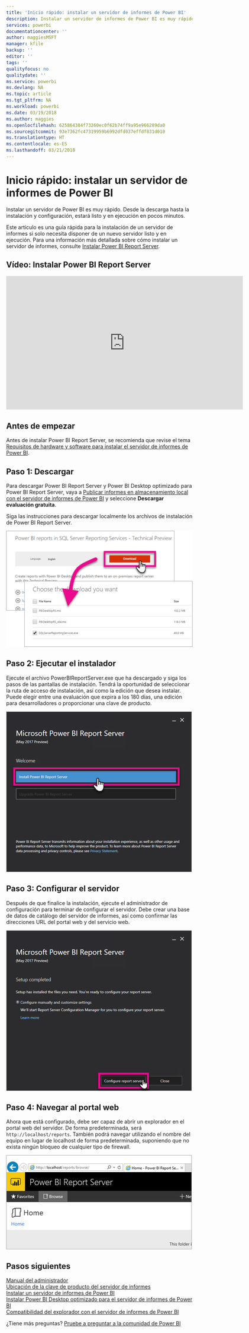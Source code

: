 ```yaml
---
title: 'Inicio rápido: instalar un servidor de informes de Power BI'
description: Instalar un servidor de informes de Power BI es muy rápido. Desde la descarga hasta la instalación y configuración, estará listo y en ejecución en pocos minutos.
services: powerbi
documentationcenter: ''
author: maggiesMSFT
manager: kfile
backup: ''
editor: ''
tags: ''
qualityfocus: no
qualitydate: ''
ms.service: powerbi
ms.devlang: NA
ms.topic: article
ms.tgt_pltfrm: NA
ms.workload: powerbi
ms.date: 03/19/2018
ms.author: maggies
ms.openlocfilehash: 625864384f73260ec0f62b74ff9a95e966289da0
ms.sourcegitcommit: 93e7362fc47319959b6992dfd037effdf831d010
ms.translationtype: HT
ms.contentlocale: es-ES
ms.lasthandoff: 03/21/2018
---
```

# <a name="quickstart-install-power-bi-report-server"></a>Inicio rápido: instalar un servidor de informes de Power BI
Instalar un servidor de Power BI es muy rápido. Desde la descarga hasta la instalación y configuración, estará listo y en ejecución en pocos minutos.

Este artículo es una guía rápida para la instalación de un servidor de informes si solo necesita disponer de un nuevo servidor listo y en ejecución. Para una información más detallada sobre cómo instalar un servidor de informes, consulte [Instalar Power BI Report Server](install-report-server.md).

## <a name="video-install-power-bi-report-server"></a>Vídeo: Instalar Power BI Report Server

<iframe width="640" height="360" src="https://www.youtube.com/embed/zacaEb9A4F0?showinfo=0" frameborder="0" allowfullscreen></iframe>

## <a name="before-you-begin"></a>Antes de empezar
Antes de instalar Power BI Report Server, se recomienda que revise el tema [Requisitos de hardware y software para instalar el servidor de informes de Power BI](system-requirements.md).

## <a name="step-1-download"></a>Paso 1: Descargar

Para descargar Power BI Report Server y Power BI Desktop optimizado para Power BI Report Server, vaya a [Publicar informes en almacenamiento local con el servidor de informes de Power BI](https://powerbi.microsoft.com/report-server/) y seleccione **Descargar evaluación gratuita**.

Siga las instrucciones para descargar localmente los archivos de instalación de Power BI Report Server. 

![Descargar el servidor de informes de Power BI](media/quickstart-install-report-server/download-pbireportserver.png)

## <a name="step-2-run-installer"></a>Paso 2: Ejecutar el instalador
Ejecute el archivo PowerBIReportServer.exe que ha descargado y siga los pasos de las pantallas de instalación. Tendrá la oportunidad de seleccionar la ruta de acceso de instalación, así como la edición que desea instalar. Puede elegir entre una evaluación que expira a los 180 días, una edición para desarrolladores o proporcionar una clave de producto.

![Instalar un servidor de informes de Power BI](media/quickstart-install-report-server/pbireportserver-install.png)

## <a name="step-3-configure-the-server"></a>Paso 3: Configurar el servidor
Después de que finalice la instalación, ejecute el administrador de configuración para terminar de configurar el servidor. Debe crear una base de datos de catálogo del servidor de informes, así como confirmar las direcciones URL del portal web y del servicio web.

![Configurar un servidor de informes de Power BI](media/quickstart-install-report-server/pbireportserver-configure.png)

## <a name="step-4-browse-to-web-portal"></a>Paso 4: Navegar al portal web
Ahora que está configurado, debe ser capaz de abrir un explorador en el portal web del servidor. De forma predeterminada, será `http://localhost/reports`. También podrá navegar utilizando el nombre del equipo en lugar de localhost de forma predeterminada, suponiendo que no exista ningún bloqueo de cualquier tipo de firewall.

![Portal web del servidor de informes de Power BI](media/quickstart-install-report-server/web-portal.png)

## <a name="next-steps"></a>Pasos siguientes
[Manual del administrador](admin-handbook-overview.md)  
[Ubicación de la clave de producto del servidor de informes](find-product-key.md)  
[Instalar un servidor de informes de Power BI](install-report-server.md)  
[Instalar Power BI Desktop optimizado para el servidor de informes de Power BI](install-powerbi-desktop.md)  
[Compatibilidad del explorador con el servidor de informes de Power BI](browser-support.md)

¿Tiene más preguntas? [Pruebe a preguntar a la comunidad de Power BI](https://community.powerbi.com/)

